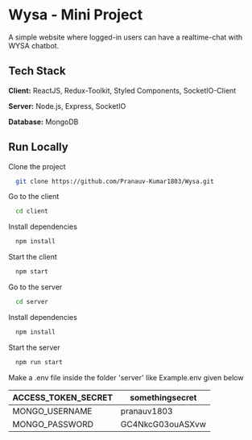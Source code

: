 # Wysa - Mini Project

A simple website where logged-in users can have a realtime-chat with WYSA chatbot.

## Tech Stack

**Client:** ReactJS, Redux-Toolkit, Styled Components, SocketIO-Client

**Server:** Node.js, Express, SocketIO

**Database:** MongoDB

## Run Locally

Clone the project

```bash
  git clone https://github.com/Pranauv-Kumar1803/Wysa.git
```

Go to the client

```bash
  cd client
```

Install dependencies

```bash
  npm install
```

Start the client

```bash
  npm start
```

Go to the server

```bash
  cd server
```

Install dependencies

```bash
  npm install
```

Start the server

```bash
  npm run start
```

Make a .env file inside the folder 'server' like Example.env given below

| ACCESS_TOKEN_SECRET | somethingsecret  |
|---------------------|------------------|
| MONGO_USERNAME      | pranauv1803      |
| MONGO_PASSWORD      | GC4NkcG03ouASXvw |
